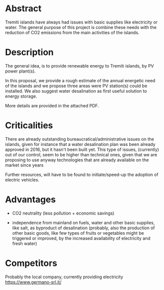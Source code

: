 # Abstract


Tremiti islands have always had issues with basic supplies like electricity or water. The general purpose of this project is combine these needs with the reduction of CO2 emissions from the main activities of the islands.

# Description

The general idea, is to provide renewable energy to Tremiti islands, by PV power plant(s).

In this proposal, we provide a rough estimate of the annual energetic need of the islands and we propose three areas were PV station(s) could be installed. 
We also suggest water desalination as first useful solution to energy storage.

More details are provided in the attached PDF.

# Criticalities


There are already outstanding bureaucratical/administrative issues on the islands, given for instance that a water desalination plan was been already approved in 2016, but it hasn't been built yet. 
This type of issues, (currently) out of our control, seem to be higher than technical ones, given that we are proposing to use anyway technologies that are already available on the market since years

Further resources, will have to be found to initiate/speed-up the adoption of electric vehicles.

# Advantages

* CO2 neutrality (less pollution + economic savings)

* independence from mainland on fuels, water and other basic supplies, like salt, as byproduct of desalination (probably, also the production of other basic goods, like few types of fruits or vegetables might be triggered or improved, by the increased availability of electricity and fresh water)

# Competitors

Probably the local company, currently providing electricity https://www.germano-srl.it/